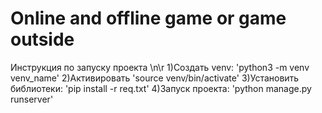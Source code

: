 # Online and offline game or game outside
Инструкция по запуску проекта \n\r
    1)Создать venv: 'python3 -m venv venv_name' 
    2)Активировать 'source venv/bin/activate' 
    3)Установить библиотеки: 'pip install -r req.txt' 
    4)Запуск проекта: 'python manage.py runserver'
